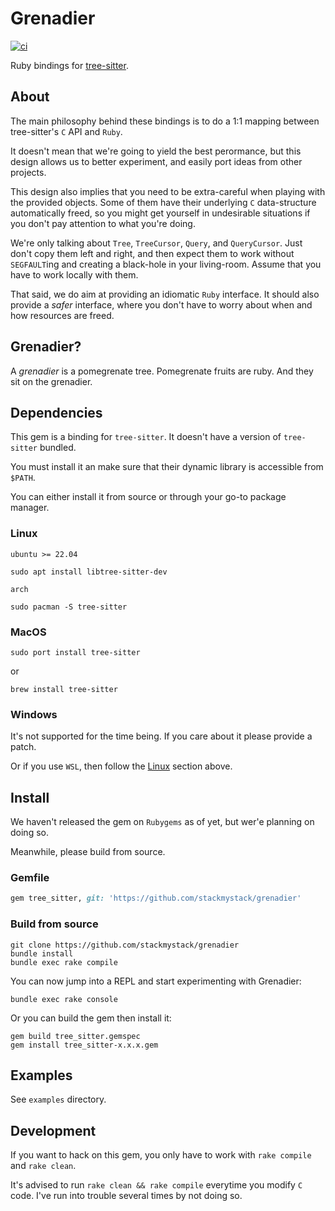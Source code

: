 # Grenadier

[![ci](https://github.com/stackmystack/grenadier/actions/workflows/ci.yml/badge.svg)](https://github.com/stackmystack/grenadier/actions/workflows/ci.yml)

Ruby bindings for [tree-sitter](https://github.com/tree-sitter/tree-sitter).

## About
The main philosophy behind these bindings is to do a 1:1 mapping between
tree-sitter's `C` API and `Ruby`.

It doesn't mean that we're going to yield the best perormance, but this design
allows us to better experiment, and easily port ideas from other projects.

This design also implies that you need to be extra-careful when playing with the
provided objects.  Some of them have their underlying `C` data-structure
automatically freed, so you might get yourself in undesirable situations if you
don't pay attention to what you're doing.

We're only talking about `Tree`, `TreeCursor`, `Query`, and `QueryCursor`.  Just
don't copy them left and right, and then expect them to work without
`SEGFAULT`ing and creating a black-hole in your living-room.  Assume that you
have to work locally with them.

That said, we do aim at providing an idiomatic `Ruby` interface.  It should also
provide a _safer_ interface, where you don't have to worry about when and how
resources are freed.

## Grenadier?

A _grenadier_ is a pomegrenate tree.  Pomegrenate fruits are ruby.  And they sit
on the grenadier.

## Dependencies

This gem is a binding for `tree-sitter`.  It doesn't have a version of
`tree-sitter` bundled.

You must install it an make sure that their dynamic library is accessible from
`$PATH`.

You can either install it from source or through your go-to package manager.

### Linux

`ubuntu >= 22.04`

```console
sudo apt install libtree-sitter-dev
```

`arch`

```console
sudo pacman -S tree-sitter
```

### MacOS

```console
sudo port install tree-sitter
```

or

```console
brew install tree-sitter
```

### Windows

It's not supported for the time being.  If you care about it please provide a patch.

Or if you use `WSL`, then follow the [Linux](#Linux) section above.

## Install

We haven't released the gem on `Rubygems` as of yet, but wer'e planning on doing so.

Meanwhile, please build from source.

### Gemfile

```ruby
gem tree_sitter, git: 'https://github.com/stackmystack/grenadier'
```

### Build from source

```console
git clone https://github.com/stackmystack/grenadier
bundle install
bundle exec rake compile
```

You can now jump into a REPL and start experimenting with Grenadier:

```console
bundle exec rake console
```

Or you can build the gem then install it:

```console
gem build tree_sitter.gemspec
gem install tree_sitter-x.x.x.gem
```

## Examples

See `examples` directory.

## Development

If you want to hack on this gem, you only have to work with `rake compile` and
`rake clean`.

It's advised to run `rake clean && rake compile` everytime you modify `C` code.
I've run into trouble several times by not doing so.
